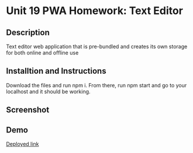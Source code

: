 # Unit 19 PWA Homework: Text Editor

## Description

Text editor web application that is pre-bundled and creates its own storage for both online and offline use


## Installtion and Instructions

Download the files and run npm i. From there, run npm start and go to your localhost and it should be working.

## Screenshot


## Demo
[Deployed link](https://powerful-tundra-80611.herokuapp.com/)

